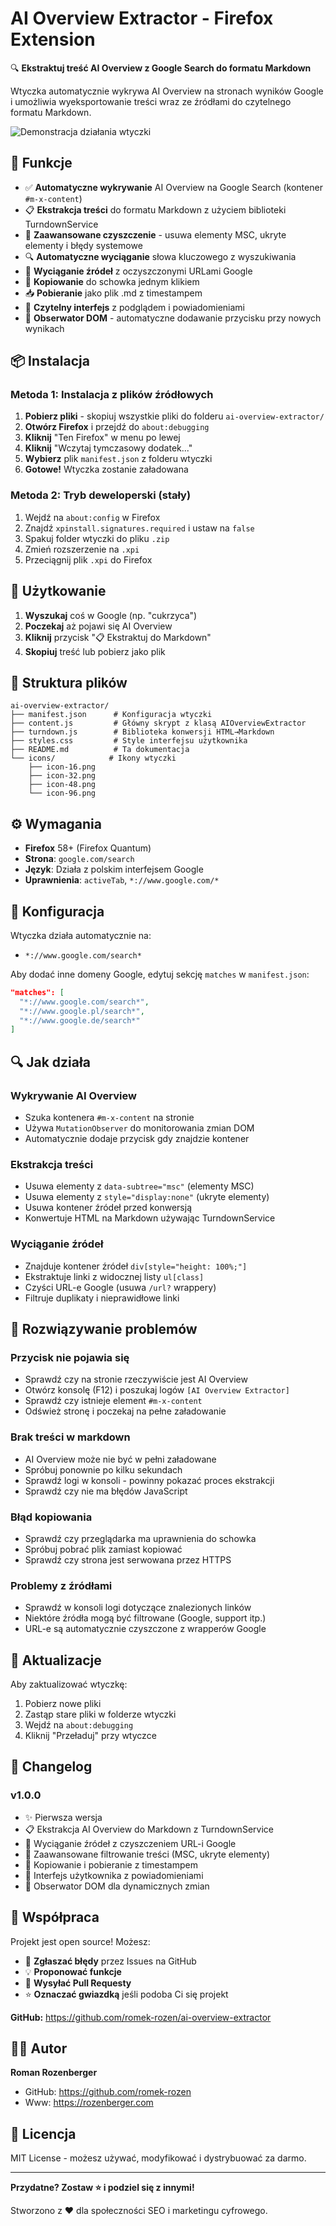 # AI Overview Extractor - Firefox Extension

🔍 **Ekstraktuj treść AI Overview z Google Search do formatu Markdown**

Wtyczka automatycznie wykrywa AI Overview na stronach wyników Google i umożliwia wyeksportowanie treści wraz ze źródłami do czytelnego formatu Markdown.

![Demonstracja działania wtyczki](ai-overviews-extractor.gif)

## 🚀 Funkcje

- ✅ **Automatyczne wykrywanie** AI Overview na Google Search (kontener `#m-x-content`)
- 📋 **Ekstrakcja treści** do formatu Markdown z użyciem biblioteki TurndownService
- 🧹 **Zaawansowane czyszczenie** - usuwa elementy MSC, ukryte elementy i błędy systemowe
- 🔍 **Automatyczne wyciąganie** słowa kluczowego z wyszukiwania
- 🔗 **Wyciąganie źródeł** z oczyszczonymi URLami Google
- 💾 **Kopiowanie** do schowka jednym klikiem
- 📥 **Pobieranie** jako plik .md z timestampem
- 🎨 **Czytelny interfejs** z podglądem i powiadomieniami
- 🔄 **Obserwator DOM** - automatyczne dodawanie przycisku przy nowych wynikach

## 📦 Instalacja

### Metoda 1: Instalacja z plików źródłowych

1. **Pobierz pliki** - skopiuj wszystkie pliki do folderu `ai-overview-extractor/`
2. **Otwórz Firefox** i przejdź do `about:debugging`
3. **Kliknij** "Ten Firefox" w menu po lewej
4. **Kliknij** "Wczytaj tymczasowy dodatek..."
5. **Wybierz** plik `manifest.json` z folderu wtyczki
6. **Gotowe!** Wtyczka zostanie załadowana

### Metoda 2: Tryb deweloperski (stały)

1. Wejdź na `about:config` w Firefox
2. Znajdź `xpinstall.signatures.required` i ustaw na `false`
3. Spakuj folder wtyczki do pliku `.zip`
4. Zmień rozszerzenie na `.xpi`
5. Przeciągnij plik `.xpi` do Firefox

## 🎯 Użytkowanie

1. **Wyszukaj** coś w Google (np. "cukrzyca")
2. **Poczekaj** aż pojawi się AI Overview  
3. **Kliknij** przycisk "📋 Ekstraktuj do Markdown"
4. **Skopiuj** treść lub pobierz jako plik

## 📁 Struktura plików

```
ai-overview-extractor/
├── manifest.json      # Konfiguracja wtyczki
├── content.js         # Główny skrypt z klasą AIOverviewExtractor
├── turndown.js        # Biblioteka konwersji HTML→Markdown
├── styles.css         # Style interfejsu użytkownika
├── README.md          # Ta dokumentacja
└── icons/            # Ikony wtyczki
    ├── icon-16.png
    ├── icon-32.png  
    ├── icon-48.png
    └── icon-96.png
```

## ⚙️ Wymagania

- **Firefox** 58+ (Firefox Quantum)
- **Strona**: `google.com/search`
- **Język**: Działa z polskim interfejsem Google
- **Uprawnienia**: `activeTab`, `*://www.google.com/*`

## 🔧 Konfiguracja

Wtyczka działa automatycznie na:
- `*://www.google.com/search*`

Aby dodać inne domeny Google, edytuj sekcję `matches` w `manifest.json`:

```json
"matches": [
  "*://www.google.com/search*",
  "*://www.google.pl/search*",
  "*://www.google.de/search*"
]
```

## 🔍 Jak działa

### Wykrywanie AI Overview
- Szuka kontenera `#m-x-content` na stronie
- Używa `MutationObserver` do monitorowania zmian DOM
- Automatycznie dodaje przycisk gdy znajdzie kontener

### Ekstrakcja treści
- Usuwa elementy z `data-subtree="msc"` (elementy MSC)
- Usuwa elementy z `style="display:none"` (ukryte elementy)
- Usuwa kontener źródeł przed konwersją
- Konwertuje HTML na Markdown używając TurndownService

### Wyciąganie źródeł
- Znajduje kontener źródeł `div[style="height: 100%;"]`
- Ekstraktuje linki z widocznej listy `ul[class]`
- Czyści URL-e Google (usuwa `/url?` wrappery)
- Filtruje duplikaty i nieprawidłowe linki

## 🐛 Rozwiązywanie problemów

### Przycisk nie pojawia się
- Sprawdź czy na stronie rzeczywiście jest AI Overview
- Otwórz konsolę (F12) i poszukaj logów `[AI Overview Extractor]`
- Sprawdź czy istnieje element `#m-x-content`
- Odśwież stronę i poczekaj na pełne załadowanie

### Brak treści w markdown
- AI Overview może nie być w pełni załadowane
- Spróbuj ponownie po kilku sekundach
- Sprawdź logi w konsoli - powinny pokazać proces ekstrakcji
- Sprawdź czy nie ma błędów JavaScript

### Błąd kopiowania
- Sprawdź czy przeglądarka ma uprawnienia do schowka
- Spróbuj pobrać plik zamiast kopiować
- Sprawdź czy strona jest serwowana przez HTTPS

### Problemy z źródłami
- Sprawdź w konsoli logi dotyczące znalezionych linków
- Niektóre źródła mogą być filtrowane (Google, support itp.)
- URL-e są automatycznie czyszczone z wrapperów Google

## 🔄 Aktualizacje

Aby zaktualizować wtyczkę:
1. Pobierz nowe pliki
2. Zastąp stare pliki w folderze wtyczki  
3. Wejdź na `about:debugging`
4. Kliknij "Przeładuj" przy wtyczce

## 📝 Changelog

### v1.0.0
- ✨ Pierwsza wersja
- 📋 Ekstrakcja AI Overview do Markdown z TurndownService
- 🔗 Wyciąganie źródeł z czyszczeniem URL-i Google
- 🧹 Zaawansowane filtrowanie treści (MSC, ukryte elementy)
- 💾 Kopiowanie i pobieranie z timestampem
- 🎨 Interfejs użytkownika z powiadomieniami
- 🔄 Obserwator DOM dla dynamicznych zmian

## 🤝 Współpraca

Projekt jest open source! Możesz:
- 🐛 **Zgłaszać błędy** przez Issues na GitHub
- 💡 **Proponować funkcje** 
- 🔧 **Wysyłać Pull Requesty**
- ⭐ **Oznaczać gwiazdką** jeśli podoba Ci się projekt

**GitHub:** https://github.com/romek-rozen/ai-overview-extractor

## 👨‍💻 Autor

**Roman Rozenberger**
- GitHub: https://github.com/romek-rozen
- Www: https://rozenberger.com

## 📄 Licencja

MIT License - możesz używać, modyfikować i dystrybuować za darmo.

---

**Przydatne? Zostaw ⭐ i podziel się z innymi!**

Stworzono z ❤️ dla społeczności SEO i marketingu cyfrowego.
